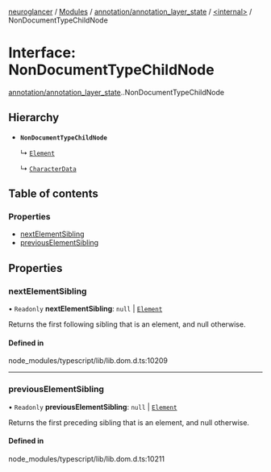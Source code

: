 [neuroglancer](../README.md) / [Modules](../modules.md) / [annotation/annotation\_layer\_state](../modules/annotation_annotation_layer_state.md) / [<internal\>](../modules/annotation_annotation_layer_state._internal_.md) / NonDocumentTypeChildNode

# Interface: NonDocumentTypeChildNode

[annotation/annotation_layer_state](../modules/annotation_annotation_layer_state.md).[<internal>](../modules/annotation_annotation_layer_state._internal_.md).NonDocumentTypeChildNode

## Hierarchy

- **`NonDocumentTypeChildNode`**

  ↳ [`Element`](annotation_annotation_layer_state._internal_.Element.md)

  ↳ [`CharacterData`](annotation_annotation_layer_state._internal_.CharacterData.md)

## Table of contents

### Properties

- [nextElementSibling](annotation_annotation_layer_state._internal_.NonDocumentTypeChildNode.md#nextelementsibling)
- [previousElementSibling](annotation_annotation_layer_state._internal_.NonDocumentTypeChildNode.md#previouselementsibling)

## Properties

### nextElementSibling

• `Readonly` **nextElementSibling**: ``null`` \| [`Element`](../modules/annotation_annotation_layer_state._internal_.md#element)

Returns the first following sibling that is an element, and null otherwise.

#### Defined in

node_modules/typescript/lib/lib.dom.d.ts:10209

___

### previousElementSibling

• `Readonly` **previousElementSibling**: ``null`` \| [`Element`](../modules/annotation_annotation_layer_state._internal_.md#element)

Returns the first preceding sibling that is an element, and null otherwise.

#### Defined in

node_modules/typescript/lib/lib.dom.d.ts:10211
